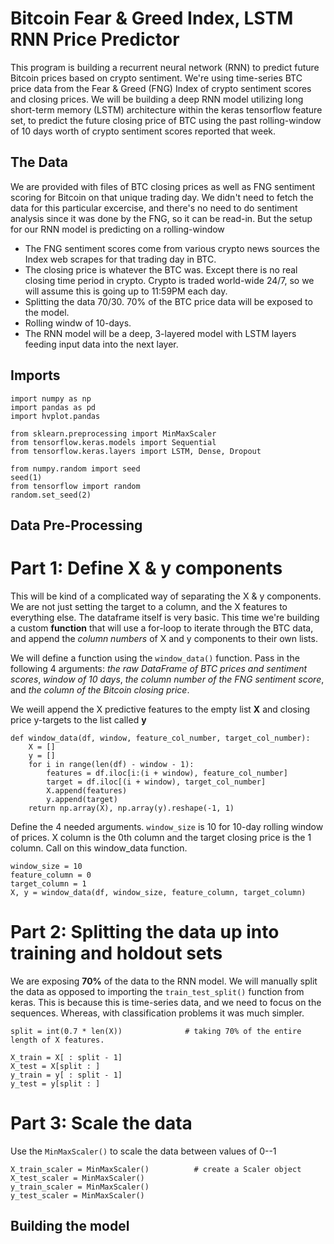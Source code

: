 # Bitcoin Fear & Greed Index, LSTM RNN Price Predictor

This program is building a recurrent neural network (RNN) to predict future Bitcoin prices based on crypto sentiment. We're using time-series BTC price data from the Fear & Greed (FNG) Index of crypto sentiment scores and closing prices. We will be building a deep RNN model utilizing long short-term memory (LSTM) architecture within the keras tensorflow feature set, to predict the future closing price of BTC using the past rolling-window of 10 days worth of crypto sentiment scores reported that week. 

## The Data

We are provided with files of BTC closing prices as well as FNG sentiment scoring for Bitcoin on that unique trading day. We didn't need to fetch the data for this particular excercise, and there's no need to do sentiment analysis since it was done by the FNG, so it can be read-in. But the setup for our RNN model is predicting on a rolling-window

* The FNG sentiment scores come from various crypto news sources the Index web scrapes for that trading day in BTC.
* The closing price is whatever the BTC was. Except there is no real closing time period in crypto. Crypto is traded world-wide 24/7, so we will assume this is going up to 11:59PM each day. 
* Splitting the data 70/30. 70% of the BTC price data will be exposed to the model.
* Rolling windw of 10-days.
* The RNN model will be a deep, 3-layered model with LSTM layers feeding input data into the next layer.


## Imports
```
import numpy as np
import pandas as pd
import hvplot.pandas

from sklearn.preprocessing import MinMaxScaler
from tensorflow.keras.models import Sequential
from tensorflow.keras.layers import LSTM, Dense, Dropout

from numpy.random import seed
seed(1)
from tensorflow import random
random.set_seed(2)
```

## Data Pre-Processing

# Part 1: Define X & y components

This will be kind of a complicated way of separating the X & y components. We are not just setting the target to a column, and the X features to everything else. The dataframe itself is very basic. This time we're building a custom **function** that will use a for-loop to iterate through the BTC data, and append the *column numbers* of X and y components to their own lists.  

We will define a function using the `window_data()` function. Pass in the following 4 arguments: *the raw DataFrame of BTC prices and sentiment scores*, *window of 10 days*, *the column number of the FNG sentiment score*, and *the column of the Bitcoin closing price*.

We weill append the X predictive features to the empty list **X** and closing price y-targets to the list called **y**

```
def window_data(df, window, feature_col_number, target_col_number):
    X = []
    y = []
    for i in range(len(df) - window - 1):
        features = df.iloc[i:(i + window), feature_col_number]
        target = df.iloc[(i + window), target_col_number]
        X.append(features)
        y.append(target)
    return np.array(X), np.array(y).reshape(-1, 1)
```

Define the 4 needed arguments. `window_size` is 10 for 10-day rolling window of prices. X column is the 0th column and the target closing price is the 1 column. Call on this window_data function. 
```
window_size = 10
feature_column = 0
target_column = 1
X, y = window_data(df, window_size, feature_column, target_column)
```

# Part 2: Splitting the data up into training and holdout sets

We are exposing **70%** of the data to the RNN model. We will manually split the data as opposed to importing the `train_test_split()` function from keras. This is because this is time-series data, and we need to focus on the sequences. Whereas, with classification problems it was much simpler. 

```
split = int(0.7 * len(X))              # taking 70% of the entire length of X features. 

X_train = X[ : split - 1]
X_test = X[split : ] 
y_train = y[ : split - 1]
y_test = y[split : ]
```

# Part 3: Scale the data

Use the `MinMaxScaler()` to scale the data between values of 0--1 

```
X_train_scaler = MinMaxScaler()          # create a Scaler object
X_test_scaler = MinMaxScaler()
y_train_scaler = MinMaxScaler()
y_test_scaler = MinMaxScaler()
```


## Building the model


